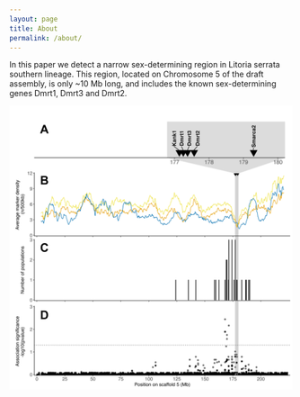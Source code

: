 ```yaml
---
layout: page
title: About
permalink: /about/
---
```


In this paper we detect a narrow sex-determining region in Litoria serrata southern lineage. This region, located on Chromosome 5 of the draft assembly, is only ~10 Mb long, and includes the known sex-determining genes Dmrt1, Dmrt3 and Dmrt2.

![GraphicalAbstract](Figure4.png)
